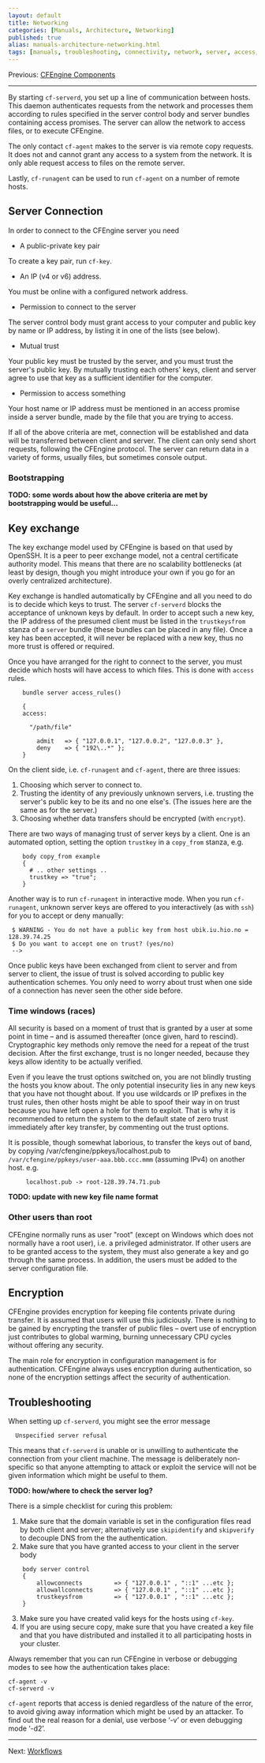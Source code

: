 ```yaml
---
layout: default
title: Networking
categories: [Manuals, Architecture, Networking]
published: true
alias: manuals-architecture-networking.html
tags: [manuals, troubleshooting, connectivity, network, server, access, remote, keys, encryption, security]
---
```


Previous: [CFEngine Components](manuals-architecture-components.html)

****

By starting `cf-serverd`, you set up a line of communication between hosts. 
This daemon authenticates requests from the network and processes them 
according to rules specified in the server control body and server bundles 
containing access promises. The server can allow the network to access files, 
or to execute CFEngine.

The only contact `cf-agent` makes to the server is via remote copy requests.
It does not and cannot grant any access to a system from the network. It is
only able request access to files on the remote server.

Lastly, `cf-runagent` can be used to run `cf-agent` on a number of remote 
hosts.

## Server Connection

In order to connect to the CFEngine server you need

* A public-private key pair

To create a key pair, run `cf-key`.

* An IP (v4 or v6) address.

You must be online with a configured network address. 

* Permission to connect to the server

The server control body must grant access to your computer and public key by 
name or IP address, by listing it in one of the lists (see below).

* Mutual trust

Your public key must be trusted by the server, and you must trust the server's 
public key. By mutually trusting each others' keys, client and server agree to 
use that key as a sufficient identifier for the computer. 

* Permission to access something

Your host name or IP address must be mentioned in an access promise inside a 
server bundle, made by the file that you are trying to access.

If all of the above criteria are met, connection will be established and data 
will be transferred between client and server. The client can only send short 
requests, following the CFEngine protocol. The server can return data in a 
variety of forms, usually files, but sometimes console output.

### Bootstrapping

**TODO: some words about how the above criteria are met by bootstrapping would be useful...**

## Key exchange

The key exchange model used by CFEngine is based on that used by OpenSSH. It 
is a peer to peer exchange model, not a central certificate authority model. 
This means that there are no scalability bottlenecks (at least by design, 
though you might introduce your own if you go for an overly centralized 
architecture).

Key exchange is handled automatically by CFEngine and all you need to do is to 
decide which keys to trust. The server `cf-serverd` blocks the acceptance of 
unknown keys by default. In order to accept such a new key, the IP address of 
the presumed client must be listed in the `trustkeysfrom` stanza of a `server` 
bundle (these bundles can be placed in any file). Once a key has been 
accepted, it will never be replaced with a new key, thus no more trust is 
offered or required.

Once you have arranged for the right to connect to the server, you must decide 
which hosts will have access to which files. This is done with `access` rules.

```cf3
    bundle server access_rules()
    
    {
    access:
    
      "/path/file"
    
        admit   => { "127.0.0.1", "127.0.0.2", "127.0.0.3" },
        deny    => { "192\..*" };
    }
```

On the client side, i.e. `cf-runagent` and `cf-agent`, there are
three issues:

1.  Choosing which server to connect to.
2.  Trusting the identity of any previously unknown servers, i.e.
    trusting the server's public key to be its and no one else's. (The
    issues here are the same as for the server.)
3.  Choosing whether data transfers should be encrypted (with
    `encrypt`).

There are two ways of managing trust of server keys by a client. One is an 
automated option, setting the option `trustkey` in a `copy_from` stanza, e.g.

```cf3
    body copy_from example
    {
      # .. other settings ..
      trustkey => "true";
    }
```

Another way is to run `cf-runagent` in interactive mode. When you run 
`cf-runagent`, unknown server keys are offered to you interactively (as with 
`ssh`) for you to accept or deny manually:

     $ WARNING - You do not have a public key from host ubik.iu.hio.no = 128.39.74.25
     $ Do you want to accept one on trust? (yes/no)
     -->

Once public keys have been exchanged from client to server and from server to 
client, the issue of trust is solved according to public key authentication 
schemes. You only need to worry about trust when one side of a connection has 
never seen the other side before.

### Time windows (races)

All security is based on a moment of trust that is granted by a user at some 
point in time – and is assumed thereafter (once given, hard to rescind). 
Cryptographic key methods only remove the need for a repeat of the trust 
decision. After the first exchange, trust is no longer needed, because they 
keys allow identity to be actually verified.

Even if you leave the trust options switched on, you are not blindly trusting 
the hosts you know about. The only potential insecurity lies in any new keys 
that you have not thought about. If you use wildcards or IP prefixes in the 
trust rules, then other hosts might be able to spoof their way in on trust 
because you have left open a hole for them to exploit. That is why it is 
recommended to return the system to the default state of zero trust 
immediately after key transfer, by commenting out the trust options.

It is possible, though somewhat laborious, to transfer the keys out of band, by copying /var/cfengine/ppkeys/localhost.pub to `/var/cfengine/ppkeys/user-aaa.bbb.ccc.mmm` (assuming IPv4) on another host. e.g.

         localhost.pub -> root-128.39.74.71.pub

**TODO: update with new key file name format**


### Other users than root

CFEngine normally runs as user "root" (except on Windows which does
not normally have a root user), i.e. a privileged administrator. If
other users are to be granted access to the system, they must also
generate a key and go through the same process. In addition, the
users must be added to the server configuration file.


## Encryption

CFEngine provides encryption for keeping file contents private during transfer. It is assumed that users will use this judiciously. There is nothing to be gained by encrypting the transfer of public files – overt use of encryption just contributes to global warming, burning unnecessary CPU cycles without offering any security.

The main role for encryption in configuration management is for authentication. CFEngine always uses encryption during authentication, so none of the encryption settings affect the security of authentication.


## Troubleshooting

When setting up `cf-serverd`, you might see the error message

      Unspecified server refusal

This means that `cf-serverd` is unable or is unwilling to authenticate the 
connection from your client machine. The message is deliberately non-specific 
so that anyone attempting to attack or exploit the service will not be given 
information which might be useful to them.

**TODO: how/where to check the server log?**

There is a simple checklist for curing this problem:

1.  Make sure that the domain variable is set in the configuration
    files read by both client and server; alternatively use
    `skipidentify` and `skipverify` to decouple DNS from the the
    authentication.
2.  Make sure that you have granted access to your client in the
    server body

```cf3                  
    body server control
    {
        allowconnects         => { "127.0.0.1" , "::1" ...etc };
        allowallconnects      => { "127.0.0.1" , "::1" ...etc };
        trustkeysfrom         => { "127.0.0.1" , "::1" ...etc };
    }
```                  

3.  Make sure you have created valid keys for the hosts using
    `cf-key`.
4.  If you are using secure copy, make sure that you have created a
    key file and that you have distributed and installed it to all
    participating hosts in your cluster.

Always remember that you can run CFEngine in verbose or debugging modes to see 
how the authentication takes place:

    cf-agent -v
    cf-serverd -v

`cf-agent` reports that access is denied regardless of the nature
of the error, to avoid giving away information which might be used
by an attacker. To find out the real reason for a denial, use
verbose ‘-v’ or even debugging mode ‘-d2’.


****

Next: [Workflows](manuals-architecture-workflows.html)
